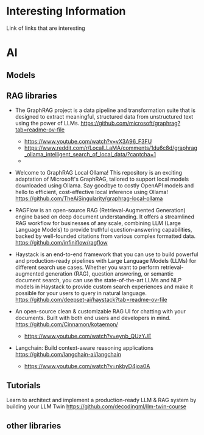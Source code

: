 # Interesting Information
Link of links that are interesting    
# AI
## Models

## RAG libraries
* The GraphRAG project is a data pipeline and transformation suite that is designed to extract meaningful, structured data from unstructured text using the power of LLMs. https://github.com/microsoft/graphrag?tab=readme-ov-file    
    * https://www.youtube.com/watch?v=vX3A96_F3FU
    * https://www.reddit.com/r/LocalLLaMA/comments/1du6c8d/graphrag_ollama_intelligent_search_of_local_data/?captcha=1
    * 
 
* Welcome to GraphRAG Local Ollama! This repository is an exciting adaptation of Microsoft's GraphRAG, tailored to support local models downloaded using Ollama. Say goodbye to costly OpenAPI models and hello to efficient, cost-effective local inference using Ollama!  https://github.com/TheAiSingularity/graphrag-local-ollama 
    
* RAGFlow is an open-source RAG (Retrieval-Augmented Generation) engine based on deep document understanding. It offers a streamlined RAG workflow for businesses of any scale, combining LLM (Large Language Models) to provide truthful question-answering capabilities, backed by well-founded citations from various complex formatted data. https://github.com/infiniflow/ragflow
 
* Haystack is an end-to-end framework that you can use to build powerful and production-ready pipelines with Large Language Models (LLMs) for different search use cases. Whether you want to perform retrieval-augmented generation (RAG), question answering, or semantic document search, you can use the state-of-the-art LLMs and NLP models in Haystack to provide custom search experiences and make it possible for your users to query in natural language. https://github.com/deepset-ai/haystack?tab=readme-ov-file 

* An open-source clean & customizable RAG UI for chatting with your documents. Built with both end users and developers in mind. https://github.com/Cinnamon/kotaemon/
  * https://www.youtube.com/watch?v=eynb_QUzYJE
 
* Langchain: Build context-aware reasoning applications https://github.com/langchain-ai/langchain
   *  https://www.youtube.com/watch?v=nkbyD4joa0A    


## Tutorials
Learn to architect and implement a production-ready LLM & RAG system by building your LLM Twin https://github.com/decodingml/llm-twin-course


## other libraries   





